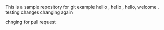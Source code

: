 This is a sample repository  for git example 
helllo , hello , hello,
welcome .
testing changes
changing again

chnging for pull request
